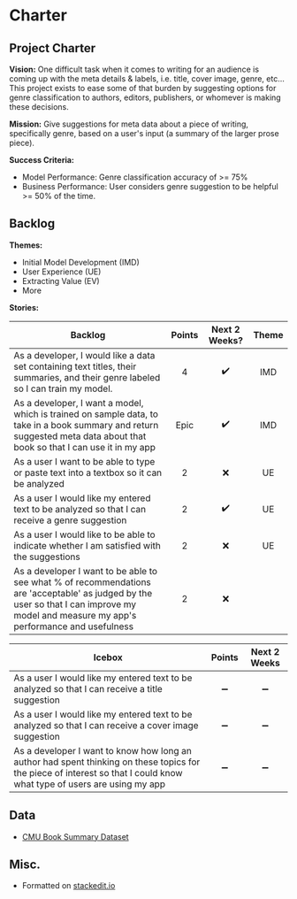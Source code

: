 
# Charter

## Project Charter

**Vision:** 
One difficult task when it comes to writing for an audience is coming up with the meta details & labels, i.e. title, cover image, genre, etc...  This project exists to ease some of that burden by suggesting options for genre classification to authors, editors, publishers, or whomever is making these decisions.

**Mission:** 
Give suggestions for meta data about a piece of writing, specifically genre, based on a user's input (a summary of the larger prose piece).  

**Success Criteria:** 
* Model Performance: Genre classification accuracy of >= 75% 
* Business Performance:  User considers genre suggestion to be helpful >= 50% of the time.

## Backlog 

**Themes:** 
* Initial Model Development (IMD)
* User Experience (UE)
* Extracting Value (EV)
* More 

**Stories:**   

Backlog | Points | Next 2 Weeks? | Theme
------- |:------:| :-----------: | :-----:
As a developer, I would like a data set containing text titles, their summaries, and their genre labeled so I can train my model.  | 4 | :heavy_check_mark: | IMD
As a developer, I want a model, which is trained on sample data, to take in a book summary and return suggested meta data about that book so that I can use it in my app  | Epic | :heavy_check_mark: | IMD
As a user I want to be able to type or paste text into a textbox so it can be analyzed | 2 | :x: | UE
As a user I would like my entered text to be analyzed so that I can receive a genre suggestion | 2 | :heavy_check_mark: | UE
As a user I would like to be able to indicate whether I am satisfied with the suggestions | 2 | :x: | UE
As a developer I want to be able to see what % of recommendations are 'acceptable' as judged by the user so that I can improve my model and measure my app's performance and usefulness | 2 | :x: | 

Icebox | Points | Next 2 Weeks
------------- |:----:| :-------------:
As a user I would like my entered text to be analyzed so that I can receive a title suggestion   | :heavy_minus_sign: | :heavy_minus_sign:
As a user I would like my entered text to be analyzed so that I can receive a cover image suggestion   | :heavy_minus_sign: | :heavy_minus_sign:
As a developer I want to know how long an author had spent thinking on these topics for the piece of interest so that I could know what type of users are using my app  | :heavy_minus_sign: | :heavy_minus_sign:


## Data
* [CMU Book Summary Dataset](http://www.cs.cmu.edu/~dbamman/booksummaries.html)

## Misc.
* Formatted on [stackedit.io](https://stackedit.io/app#)
<!--stackedit_data:
eyJoaXN0b3J5IjpbMTE5OTQ2ODEwLDEwNTM4NzI5NDJdfQ==
-->